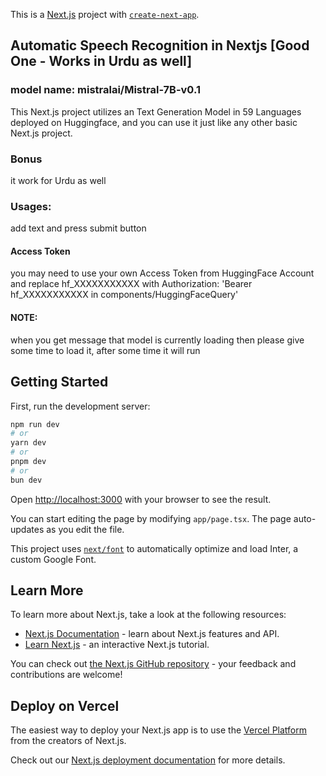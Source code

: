 This is a [Next.js](https://nextjs.org/) project with [`create-next-app`](https://github.com/vercel/next.js/tree/canary/packages/create-next-app).
## Automatic Speech Recognition in Nextjs [Good One - Works in Urdu as well]
### model name: mistralai/Mistral-7B-v0.1

This Next.js project utilizes an Text Generation Model in 59 Languages deployed on Huggingface, and you can use it just like any other basic Next.js project.


### Bonus

it work for Urdu as well

### Usages:
add text and press submit button

#### Access Token
you may need to use your own Access Token from HuggingFace Account and replace hf_XXXXXXXXXXX with Authorization: 'Bearer hf_XXXXXXXXXXX in components/HuggingFaceQuery'

#### NOTE:
when you get message that model is currently loading then please give some time to load it, after some time it will run  

## Getting Started

First, run the development server:

```bash
npm run dev
# or
yarn dev
# or
pnpm dev
# or
bun dev
```

Open [http://localhost:3000](http://localhost:3000) with your browser to see the result.

You can start editing the page by modifying `app/page.tsx`. The page auto-updates as you edit the file.

This project uses [`next/font`](https://nextjs.org/docs/basic-features/font-optimization) to automatically optimize and load Inter, a custom Google Font.

## Learn More

To learn more about Next.js, take a look at the following resources:

- [Next.js Documentation](https://nextjs.org/docs) - learn about Next.js features and API.
- [Learn Next.js](https://nextjs.org/learn) - an interactive Next.js tutorial.

You can check out [the Next.js GitHub repository](https://github.com/vercel/next.js/) - your feedback and contributions are welcome!

## Deploy on Vercel

The easiest way to deploy your Next.js app is to use the [Vercel Platform](https://vercel.com/new?utm_medium=default-template&filter=next.js&utm_source=create-next-app&utm_campaign=create-next-app-readme) from the creators of Next.js.

Check out our [Next.js deployment documentation](https://nextjs.org/docs/deployment) for more details.

